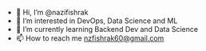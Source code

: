- 👋 Hi, I’m @nazifishrak
- 👀 I’m interested in DevOps, Data Science and ML
- 🌱 I’m currently learning Backend Dev and Data Science
- 📫 How to reach me nzfishrak60@gmail.com

<!---
nazifishrak/nazifishrak is a ✨ special ✨ repository because its `README.md` (this file) appears on your GitHub profile.
You can click the Preview link to take a look at your changes.
--->
